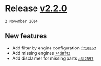 # Release [v2.2.0](https://github.com/TryphonX/CMS-Tuning-Calculator/compare/v2.1.2...v2.2.0)

`2 November 2024`

## New features

- Add filter by engine configuration [`f7109b7`](https://github.com/TryphonX/CMS-Tuning-Calculator/commit/f7109b739bc33d178eac9ff65e9c7602eeedbc1d)
- Add missing engines [`74d8f83`](https://github.com/TryphonX/CMS-Tuning-Calculator/commit/74d8f8337948da154f90b654b4a0be49f432cb00)
- Add disclaimer for missing parts [`a3f2597`](https://github.com/TryphonX/CMS-Tuning-Calculator/commit/a3f2597923124bba10b2cd3a4ff427c5e91f0654)
